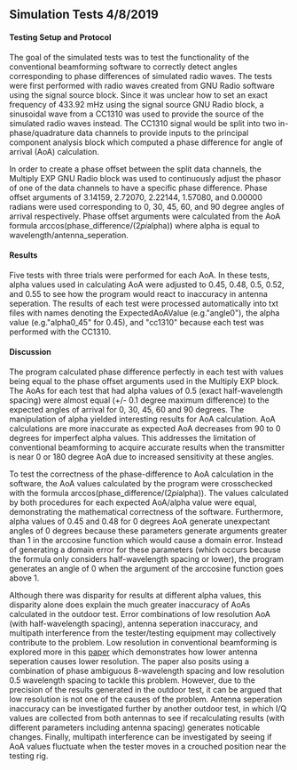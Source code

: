 ## Simulation Tests 4/8/2019

#### Testing Setup and Protocol
The goal of the simulated tests was to test the functionality of the conventional beamforming software to correctly detect angles corresponding to phase differences of simulated radio waves. The tests were first performed with radio waves created from GNU Radio software using the signal source block. Since it was unclear how to set an exact frequency of 433.92 mHz using the signal source GNU Radio block, a sinusoidal wave from a CC1310 was used to provide the source of the simulated radio waves instead. The CC1310 signal would be split into two in-phase/quadrature data channels to provide inputs to the principal component analysis block which computed a phase difference for angle of arrival (AoA) calculation.

In order to create a phase offset between the split data channels, the Multiply EXP GNU Radio block was used to continuously adjust the phasor of one of the data channels to have a specific phase difference. Phase offset arguments of 3.14159, 2.72070, 2.22144, 1.57080, and 0.00000 radians were used corresponding to 0, 30, 45, 60, and 90 degree angles of arrival respectively. Phase offset arguments were calculated from the AoA formula arccos(phase_difference/(2*pi*alpha)) where alpha is equal to wavelength/antenna_seperation.

#### Results
Five tests with three trials were performed for each AoA. In these tests, alpha values used in calculating AoA were adjusted to 0.45, 0.48, 0.5, 0.52, and 0.55 to see how the program would react to inaccuracy in antenna seperation. The results of each test were processed automatically into txt files with names denoting the ExpectedAoAValue (e.g."angle0"), the alpha value (e.g."alpha0_45" for 0.45), and "cc1310" because each test was performed with the CC1310.	
	
#### Discussion
The program calculated phase difference perfectly in each test with values being equal to the phase offset arguments used in the Multiply EXP block. The AoAs for each test that had alpha values of 0.5 (exact half-wavelength spacing) were almost equal (+/- 0.1 degree maximum difference) to the expected angles of arrival for 0, 30, 45, 60 and 90 degrees. The manipulation of alpha yielded interesting results for AoA calculation. AoA calculations are more inaccurate as expected AoA decreases from 90 to 0 degrees for imperfect alpha values. This addresses the  limitation of conventional beamforming to acquire accurate results when the transmitter is near 0 or 180 degree AoA due to increased sensitivity at these angles. 

To test the correctness of the phase-difference to AoA calculation in the software, the AoA values calculated by the program were crosschecked with the formula arccos(phase_difference/(2*pi*alpha)). The values calculated by both procedures for each expected AoA/alpha value were equal, demonstrating the mathematical correctness of the software. Furthermore, alpha values of 0.45 and 0.48 for 0 degrees AoA generate unexpectant angles of 0 degrees because these parameters generate arguments greater than 1 in the arccosine function which would cause a domain error. Instead of generating a domain error for these parameters (which occurs because the formula only considers half-wavelength spacing or lower), the program generates an angle of 0 when the argument of the arccosine function goes above 1.

Although there was disparity for results at different alpha values, this disparity alone does explain the much greater inaccuracy of AoAs calculated in the outdoor test. Error combinations of low resolution AoA (with half-wavelength spacing), antenna seperation inaccuracy, and multipath interference from the tester/testing equipment may collectively contribute to the problem. Low resolution in conventional beamforming is explored more in this [paper](https://core.ac.uk/download/pdf/78066545.pdf) which demonstrates how lower antenna seperation causes lower resolution. The paper also posits using a combination of phase ambiguous 8-wavelength spacing and low resolution 0.5 wavelength spacing to tackle this problem. However, due to the precision of the results generated in the outdoor test, it can be argued that low resolution is not one of the causes of the problem. Antenna seperation inaccuracy can be investigated further by another outdoor test, in which I/Q values are collected from both antennas to see if recalculating results (with different parameters including antenna spacing) generates noticable changes. Finally, multipath interference can be investigated by seeing if AoA values fluctuate when the tester moves in a crouched position near the testing rig.
